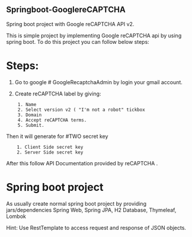 ## Springboot-GooglereCAPTCHA
Spring boot project with Google reCAPTCHA API v2. 

This is simple project by implementing Google reCAPTCHA api by using spring boot. To do this project you can follow below steps:

# Steps:
1. Go to google # GoogleRecaptchaAdmin by login your gmail account.
2. Create reCAPTCHA label by giving:

        1. Name
        2. Select version v2 ( "I'm not a robot" tickbox
        3. Domain
        4. Accept reCAPTCHA terms.
        5. Submit.
        
  Then it will generate for #TWO secret key
  
        1. Client Side secret key
        2. Server Side secret key
   After this follow API Documentation provided by reCAPTCHA .
   
   
   # Spring boot project
   As usually create normal spring boot project by providing jars/dependencies Spring Web, Spring JPA, H2 Database, Thymeleaf, Lombok
   
   Hint: Use RestTemplate to access request and response of JSON objects.
